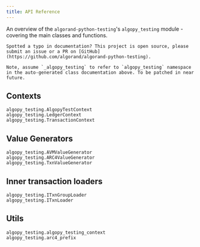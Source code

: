```yaml
---
title: API Reference
---
```


An overview of the `algorand-python-testing`'s `algopy_testing` module - covering the main classes and functions.

```{hint}
Spotted a typo in documentation? This project is open source, please submit an issue or a PR on [GitHub](https://github.com/algorand/algorand-python-testing).
```

```{warning}
Note, assume `_algopy_testing` to refer to `algopy_testing` namespace in the auto-generated class documentation above. To be patched in near future.
```

## Contexts

```{autodoc2-summary}
algopy_testing.AlgopyTestContext
algopy_testing.LedgerContext
algopy_testing.TransactionContext
```

## Value Generators

```{autodoc2-summary}
algopy_testing.AVMValueGenerator
algopy_testing.ARC4ValueGenerator
algopy_testing.TxnValueGenerator
```

## Inner transaction loaders

```{autodoc2-summary}
algopy_testing.ITxnGroupLoader
algopy_testing.ITxnLoader
```

## Utils

```{autodoc2-summary}
algopy_testing.algopy_testing_context
algopy_testing.arc4_prefix
```